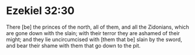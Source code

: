 # Ezekiel 32:30

There [be] the princes of the north, all of them, and all the Zidonians, which are gone down with the slain; with their terror they are ashamed of their might; and they lie uncircumcised with [them that be] slain by the sword, and bear their shame with them that go down to the pit.